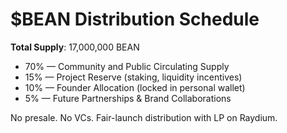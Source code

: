 # $BEAN Distribution Schedule

**Total Supply**: 17,000,000 BEAN

- 70% — Community and Public Circulating Supply  
- 15% — Project Reserve (staking, liquidity incentives)  
- 10% — Founder Allocation (locked in personal wallet)  
- 5% — Future Partnerships & Brand Collaborations

No presale. No VCs. Fair-launch distribution with LP on Raydium.

